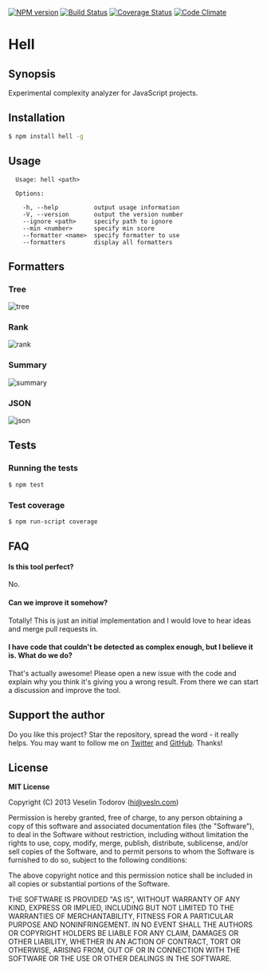 [![NPM version](https://badge.fury.io/js/hell.png)](http://badge.fury.io/js/hell)
[![Build Status](https://secure.travis-ci.org/vesln/hell.png)](http://travis-ci.org/vesln/hell)
[![Coverage Status](https://coveralls.io/repos/vesln/hell/badge.png?branch=master)](https://coveralls.io/r/vesln/hell?branch=master)
[![Code Climate](https://codeclimate.com/github/vesln/hell.png)](https://codeclimate.com/github/vesln/hell)

# Hell

## Synopsis

Experimental complexity analyzer for JavaScript projects.

## Installation

```bash
$ npm install hell -g
```

## Usage

```
  Usage: hell <path>

  Options:

    -h, --help          output usage information
    -V, --version       output the version number
    --ignore <path>     specify path to ignore
    --min <number>      specify min score
    --formatter <name>  specify formatter to use
    --formatters        display all formatters
```
## Formatters

### Tree

![tree](http://i.imgur.com/AMUiFlb.png)

### Rank

![rank](http://i.imgur.com/baXx5fO.png)

### Summary

![summary](http://i.imgur.com/qOZhzHi.png)

### JSON

![json](http://i.imgur.com/nvb0BOy.png)

## Tests

### Running the tests

```bash
$ npm test
```

### Test coverage

```bash
$ npm run-script coverage
```
## FAQ

#### Is this tool perfect?

No.

#### Can we improve it somehow?

Totally! This is just an initial implementation and I would love to hear ideas and merge
pull requests in.

#### I have code that couldn't be detected as complex enough, but I believe it is. What do we do?

That's actually awesome! Please open a new issue with the code and explain why you
think it's giving you a wrong result. From there we can start a discussion and improve the
tool.


## Support the author

Do you like this project? Star the repository, spread the word - it really helps. You may want to follow
me on [Twitter](https://twitter.com/vesln) and
[GitHub](https://github.com/vesln). Thanks!

## License

**MIT License**

Copyright (C) 2013 Veselin Todorov (hi@vesln.com)

Permission is hereby granted, free of charge, to any person obtaining a copy of this software and associated
documentation files (the "Software"), to deal in the Software without restriction, including without limitation the rights
to use, copy, modify, merge, publish, distribute, sublicense, and/or sell copies of the Software, and to permit
persons to whom the Software is furnished to do so, subject to the following conditions:

The above copyright notice and this permission notice shall be included in all copies or substantial
portions of the Software.

THE SOFTWARE IS PROVIDED "AS IS", WITHOUT WARRANTY OF ANY KIND, EXPRESS OR IMPLIED, INCLUDING BUT NOT LIMITED TO
THE WARRANTIES OF MERCHANTABILITY, FITNESS FOR A PARTICULAR PURPOSE AND NONINFRINGEMENT. IN NO EVENT SHALL THE
AUTHORS OR COPYRIGHT HOLDERS BE LIABLE FOR ANY CLAIM, DAMAGES OR OTHER LIABILITY, WHETHER IN AN ACTION OF CONTRACT,
TORT OR OTHERWISE, ARISING FROM, OUT OF OR IN CONNECTION WITH THE SOFTWARE OR THE USE OR OTHER DEALINGS IN THE SOFTWARE.
